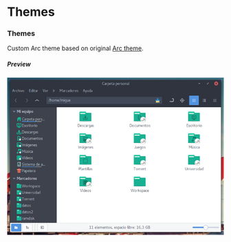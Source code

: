 # Themes

### Themes

Custom Arc theme based on original [Arc theme](https://github.com/horst3180/arc-theme).

##### Preview

<p align="center"><img title="Preview" src="https://raw.githubusercontent.com/Madh93/themes/master/themes/preview/arc_preview.png"/></p>

